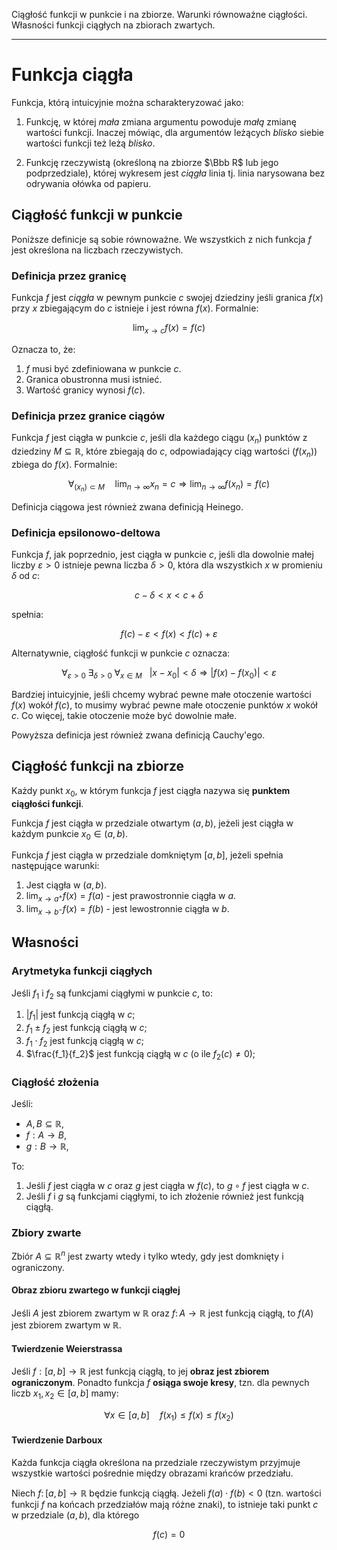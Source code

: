 Ciągłość funkcji w punkcie i na zbiorze. Warunki równoważne ciągłości. Własności funkcji ciągłych na zbiorach zwartych.

---

# Funkcja ciągła
Funkcja, którą intuicyjnie można scharakteryzować jako:

1. Funkcję, w której *mała* zmiana argumentu powoduje *małą* zmianę wartości funkcji. Inaczej mówiąc, dla argumentów leżących *blisko* siebie wartości funkcji też leżą *blisko*.

2. Funkcję rzeczywistą (określoną na zbiorze $\Bbb R$ lub jego podprzedziale), której wykresem jest *ciągła* linia tj. linia narysowana bez odrywania ołówka od papieru.

## Ciągłość funkcji w punkcie
Poniższe definicje są sobie równoważne. We wszystkich z nich funkcja $f$ jest określona na liczbach rzeczywistych.

### Definicja przez granicę
Funkcja $f$ jest *ciągła* w pewnym punkcie $c$ swojej dziedziny jeśli granica $f(x)$ przy $x$ zbiegającym do $c$ istnieje i jest równa $f(x)$. Formalnie:

$$\lim_{x \to c}{f(x)} = f(c)$$

Oznacza to, że:
1. $f$ musi być zdefiniowana w punkcie $c$.
2. Granica obustronna musi istnieć.
3. Wartość granicy wynosi $f(c)$.

### Definicja przez granice ciągów
Funkcja $f$ jest ciągła w punkcie $c$, jeśli dla każdego ciągu $(x_n)$ punktów z dziedziny $M \subseteq \mathbb R$, które zbiegają do $c$, odpowiadający ciąg wartości $\left(f(x_n)\right)$ zbiega do $f(x)$. Formalnie:

$$\forall_{(x_n) \subset M} \quad \lim_{n\to\infty} x_n=c \Rightarrow \lim_{n\to\infty} f(x_n)=f(c)$$

Definicja ciągowa jest również zwana definicją Heinego.

### Definicja epsilonowo-deltowa
Funkcja $f$, jak poprzednio, jest ciągła w punkcie $c$, jeśli dla dowolnie małej liczby $\varepsilon > 0$ istnieje pewna liczba $\delta > 0$, która dla wszystkich $x$ w promieniu $\delta$ od $c$:

$$c - \delta < x < c + \delta$$

spełnia:

$$f(c) - \varepsilon < f(x) < f(c) + \varepsilon$$

Alternatywnie, ciągłość funkcji w punkcie $c$ oznacza:

$$\forall_{\varepsilon > 0}\; \exists_{\delta > 0}\; \forall_{x \in M}\ \ \ |x-x_0| < \delta \Rightarrow |f(x) - f(x_0)| < \varepsilon$$

Bardziej intuicyjnie, jeśli chcemy wybrać pewne małe otoczenie wartości $f(x)$ wokół $f(c)$, to musimy wybrać pewne małe otoczenie punktów $x$ wokół $c$. Co więcej, takie otoczenie może być dowolnie małe.

Powyższa definicja jest również zwana definicją Cauchy'ego.

## Ciągłość funkcji na zbiorze
Każdy punkt $x_0$, w którym funkcja $f$ jest ciągła nazywa się **punktem ciągłości funkcji**.

Funkcja $f$ jest ciągła w przedziale otwartym $(a, b)$, jeżeli jest ciągła w każdym punkcie $x_0 \in (a, b)$.

Funkcja $f$ jest ciągła w przedziale domkniętym $[a, b]$, jeżeli spełnia następujące warunki:
1. Jest ciągła w $(a, b)$.
2. $\lim_{x \to a^+} {f(x)} = f(a)$ - jest prawostronnie ciągła w $a$.
3. $\lim_{x \to b^-} {f(x)} = f(b)$ - jest lewostronnie ciągła w $b$.

## Własności

### Arytmetyka funkcji ciągłych
Jeśli $f_1$ i $f_2$ są funkcjami ciągłymi w punkcie $c$, to:
1. $|f_1|$ jest funkcją ciągłą w $c$;
2. $f_1\pm f_2$ jest funkcją ciągłą w $c$;
3. $f_1\cdot f_2$ jest funkcją ciągłą w $c$;
4. $\frac{f_1}{f_2}$ jest funkcją ciągłą w $c$ (o ile $f_2(c)\ne 0$);

### Ciągłość złożenia
Jeśli:

* $A, B \subseteq \mathbb{R}$,
* $f : A \to B$,
* $g : B \to \mathbb{R}$,

To:
1. Jeśli $f$ jest ciągła w $c$ oraz $g$ jest ciągła w $f(c)$, to $g \circ f$ jest ciągła w $c$.
2. Jeśli $f$ i $g$ są funkcjami ciągłymi, to ich złożenie również jest funkcją ciągłą.

### Zbiory zwarte
Zbiór $A\subseteq \mathbb{R}^n$ jest zwarty wtedy i tylko wtedy, gdy jest domknięty i ograniczony.

#### Obraz zbioru zwartego w funkcji ciągłej
Jeśli $A$ jest zbiorem zwartym w $\mathbb{R}$ oraz $f\colon A \to \mathbb{R}$ jest funkcją ciągłą, to $f(A)$ jest zbiorem zwartym w $\mathbb{R}$.

#### Twierdzenie Weierstrassa
Jeśli $f: [a,b] \to \mathbb R$ jest funkcją ciągłą, to jej **obraz jest zbiorem ograniczonym**. Ponadto funkcja $f$ **osiąga swoje kresy**, tzn. dla pewnych liczb $x_1,x_2\in [a,b]$ mamy:

$$\forall x \in [a,b]\quad f(x_1) \leqslant f(x) \leqslant f(x_2)$$

#### Twierdzenie Darboux
Każda funkcja ciągła określona na przedziale rzeczywistym przyjmuje wszystkie wartości pośrednie między obrazami krańców przedziału.

Niech $f\colon [a, b] \to \mathbb R$ będzie funkcją ciągłą. Jeżeli $f(a) \cdot f(b) < 0$ (tzn. wartości funkcji $f$ na końcach przedziałów mają różne znaki), to istnieje taki punkt $c$ w przedziale $(a, b)$, dla którego

$$f(c) = 0$$
